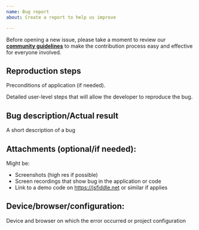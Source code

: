 ```yaml
---
name: Bug report
about: Create a report to help us improve

---
```


Before opening a new issue, please take a moment to review our [**community guidelines**](https://github.com/Michigan-State-University/cias-web/blob/dev/CONTRIBUTING.md) to make the contribution process easy and effective for everyone involved.

## Reproduction steps
Preconditions of application (if needed).

Detailed user-level steps that will allow the developer to reproduce the bug.

## Bug description/Actual result
A short description of a bug

## Attachments (optional/if needed):
Might be:
- Screenshots (high res if possible)
- Screen recordings that show bug in the application or code
- Link to a demo code on https://jsfiddle.net or similar if applies

## Device/browser/configuration:
Device and browser on which the error occurred or project configuration
